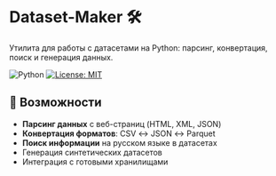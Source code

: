 # Dataset-Maker 🛠️

Утилита для работы с датасетами на Python: парсинг, конвертация, поиск и генерация данных.

![Python](https://img.shields.io/badge/Python-3.8%2B-blue)
[![License: MIT](https://img.shields.io/badge/License-MIT-yellow.svg)](https://opensource.org/licenses/MIT)

## 📌 Возможности

- **Парсинг данных** с веб-страниц (HTML, XML, JSON)
- **Конвертация форматов**: CSV ↔ JSON ↔ Parquet
- **Поиск информации** на русском языке в датасетах
- Генерация синтетических датасетов
- Интеграция с готовыми хранилищами 
